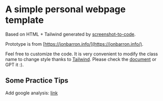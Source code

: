 # A simple personal webpage template

Based on HTML + Tailwind generated by [screenshot-to-code](https://github.com/abi/screenshot-to-code).

Prototype is from [https://jonbarron.info/](https://jonbarron.info/).

Feel free to customize the code. It is very convenient to modify the class name to change style thanks to [Tailwind](https://tailwindcss.com/). Please check the [document](https://tailwindcss.com/docs) or GPT it :).

## Some Practice Tips
Add google analysis: [link](https://tagmanager.google.com/#/home#accounts)

